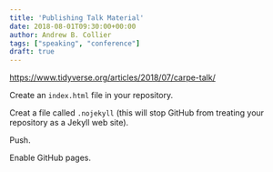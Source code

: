 ```yaml
---
title: 'Publishing Talk Material'
date: 2018-08-01T09:30:00+00:00
author: Andrew B. Collier
tags: ["speaking", "conference"]
draft: true
---
```


https://www.tidyverse.org/articles/2018/07/carpe-talk/






Create an `index.html` file in your repository.

Creat a file called `.nojekyll` (this will stop GitHub from treating your repository as a Jekyll web site).

Push.

Enable GitHub pages.

